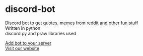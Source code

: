 # discord-bot
Discord bot to get quotes, memes from reddit and other fun stuff  
Written in python  
discord.py and praw libraries used
  
[Add bot to your server](https://discord.com/api/oauth2/authorize?client_id=755728224373309531&permissions=271969392&scope=bot)  
[Visit our website](https://iamboredbot.netlify.app/)  
